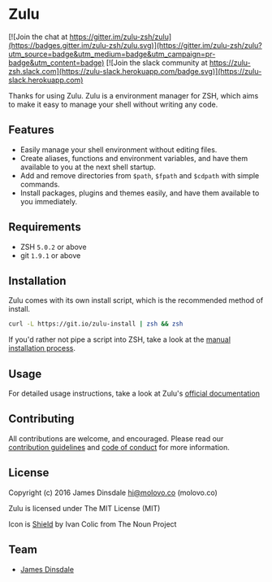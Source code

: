 # Zulu

[![Join the chat at https://gitter.im/zulu-zsh/zulu](https://badges.gitter.im/zulu-zsh/zulu.svg)](https://gitter.im/zulu-zsh/zulu?utm_source=badge&utm_medium=badge&utm_campaign=pr-badge&utm_content=badge) [![Join the slack community at https://zulu-zsh.slack.com](https://zulu-slack.herokuapp.com/badge.svg)](https://zulu-slack.herokuapp.com)

Thanks for using Zulu. Zulu is a environment manager for ZSH, which aims to make it easy to manage your shell without writing any code.

## Features

* Easily manage your shell environment without editing files.
* Create aliases, functions and environment variables, and have them available to you at the next shell startup.
* Add and remove directories from `$path`, `$fpath` and `$cdpath` with simple commands.
* Install packages, plugins and themes easily, and have them available to you immediately.

## Requirements

* ZSH `5.0.2` or above
* git `1.9.1` or above

## Installation

Zulu comes with its own install script, which is the recommended method of install.

```sh
curl -L https://git.io/zulu-install | zsh && zsh
```

If you'd rather not pipe a script into ZSH, take a look at the [manual installation process](https://zulu.sh/docs/getting-started/manual-installation).

## Usage

For detailed usage instructions, take a look at Zulu's [official documentation](https://zulu.sh/docs)

## Contributing

All contributions are welcome, and encouraged. Please read our [contribution guidelines](CONTRIBUTING.md) and [code of conduct](CODE-OF-CONDUCT.md) for more information.

## License

Copyright (c) 2016 James Dinsdale <hi@molovo.co> (molovo.co)

Zulu is licensed under The MIT License (MIT)

Icon is [Shield](https://thenounproject.com/search/?q=zulu&i=163736) by Ivan Colic from The Noun Project

## Team

* [James Dinsdale](http://molovo.co)

